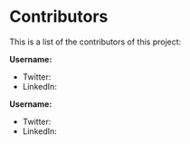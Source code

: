 # Contributors

This is a list of the contributors of this project:

**Username:**

* Twitter:
* LinkedIn:&#x20;

**Username:**

* Twitter:
* LinkedIn:&#x20;


